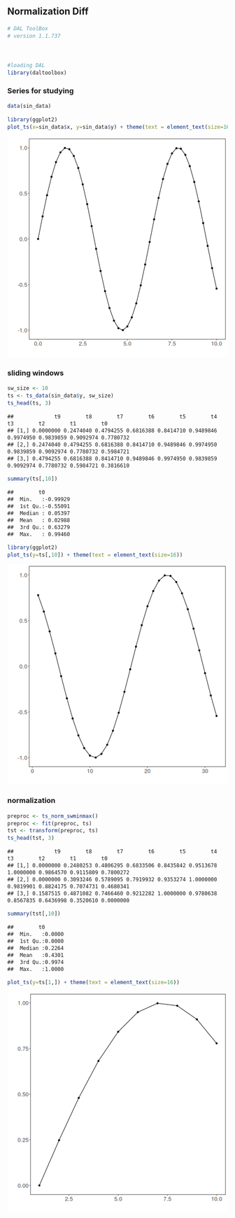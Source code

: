 ## Normalization Diff


```r
# DAL ToolBox
# version 1.1.737



#loading DAL
library(daltoolbox) 
```

### Series for studying


```r
data(sin_data)
```


```r
library(ggplot2)
plot_ts(x=sin_data$x, y=sin_data$y) + theme(text = element_text(size=16))
```

![plot of chunk unnamed-chunk-3](fig/ts_norm_swminmax/unnamed-chunk-3-1.png)

### sliding windows


```r
sw_size <- 10
ts <- ts_data(sin_data$y, sw_size)
ts_head(ts, 3)
```

```
##             t9        t8        t7        t6        t5        t4        t3        t2        t1        t0
## [1,] 0.0000000 0.2474040 0.4794255 0.6816388 0.8414710 0.9489846 0.9974950 0.9839859 0.9092974 0.7780732
## [2,] 0.2474040 0.4794255 0.6816388 0.8414710 0.9489846 0.9974950 0.9839859 0.9092974 0.7780732 0.5984721
## [3,] 0.4794255 0.6816388 0.8414710 0.9489846 0.9974950 0.9839859 0.9092974 0.7780732 0.5984721 0.3816610
```

```r
summary(ts[,10])
```

```
##        t0          
##  Min.   :-0.99929  
##  1st Qu.:-0.55091  
##  Median : 0.05397  
##  Mean   : 0.02988  
##  3rd Qu.: 0.63279  
##  Max.   : 0.99460
```


```r
library(ggplot2)
plot_ts(y=ts[,10]) + theme(text = element_text(size=16))
```

![plot of chunk unnamed-chunk-5](fig/ts_norm_swminmax/unnamed-chunk-5-1.png)

### normalization


```r
preproc <- ts_norm_swminmax()
preproc <- fit(preproc, ts)
tst <- transform(preproc, ts)
ts_head(tst, 3)
```

```
##             t9        t8        t7        t6        t5        t4        t3        t2        t1        t0
## [1,] 0.0000000 0.2480253 0.4806295 0.6833506 0.8435842 0.9513678 1.0000000 0.9864570 0.9115809 0.7800272
## [2,] 0.0000000 0.3093246 0.5789095 0.7919932 0.9353274 1.0000000 0.9819901 0.8824175 0.7074731 0.4680341
## [3,] 0.1587515 0.4871082 0.7466460 0.9212282 1.0000000 0.9780638 0.8567835 0.6436998 0.3520610 0.0000000
```

```r
summary(tst[,10])
```

```
##        t0        
##  Min.   :0.0000  
##  1st Qu.:0.0000  
##  Median :0.2264  
##  Mean   :0.4301  
##  3rd Qu.:0.9974  
##  Max.   :1.0000
```

```r
plot_ts(y=ts[1,]) + theme(text = element_text(size=16))
```

![plot of chunk unnamed-chunk-6](fig/ts_norm_swminmax/unnamed-chunk-6-1.png)

